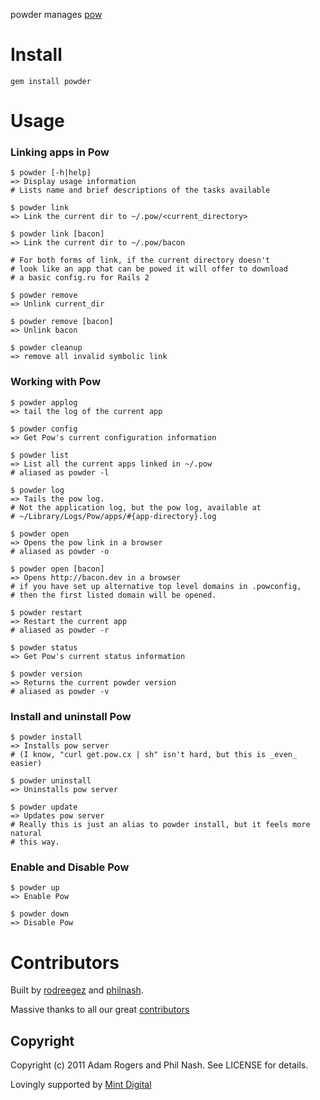 powder manages [pow](http://pow.cx/)

# Install #

    gem install powder

# Usage #


### Linking apps in Pow ###

    $ powder [-h|help]
    => Display usage information
    # Lists name and brief descriptions of the tasks available

    $ powder link 
    => Link the current dir to ~/.pow/<current_directory>

    $ powder link [bacon]
    => Link the current dir to ~/.pow/bacon

    # For both forms of link, if the current directory doesn't 
    # look like an app that can be powed it will offer to download
    # a basic config.ru for Rails 2

    $ powder remove
    => Unlink current_dir

    $ powder remove [bacon]
    => Unlink bacon

    $ powder cleanup
    => remove all invalid symbolic link

### Working with Pow ###

    $ powder applog
    => tail the log of the current app

    $ powder config
    => Get Pow's current configuration information

    $ powder list
    => List all the current apps linked in ~/.pow
    # aliased as powder -l

    $ powder log
    => Tails the pow log.
    # Not the application log, but the pow log, available at
    # ~/Library/Logs/Pow/apps/#{app-directory}.log

    $ powder open
    => Opens the pow link in a browser
    # aliased as powder -o

    $ powder open [bacon]
    => Opens http://bacon.dev in a browser
    # if you have set up alternative top level domains in .powconfig,
    # then the first listed domain will be opened.

    $ powder restart
    => Restart the current app
    # aliased as powder -r

    $ powder status
    => Get Pow's current status information

    $ powder version
    => Returns the current powder version
    # aliased as powder -v

### Install and uninstall Pow ###

    $ powder install
    => Installs pow server
    # (I know, "curl get.pow.cx | sh" isn't hard, but this is _even_ easier)

    $ powder uninstall
    => Uninstalls pow server

    $ powder update
    => Updates pow server
    # Really this is just an alias to powder install, but it feels more natural
    # this way.

### Enable and Disable Pow ###

    $ powder up
    => Enable Pow

    $ powder down
    => Disable Pow

# Contributors #

Built by [rodreegez](https://github.com/Rodreegez) and [philnash](https://github.com/philnash).

Massive thanks to all our great
[contributors](https://github.com/Rodreegez/powder/contributors)

## Copyright ##

Copyright (c) 2011 Adam Rogers and Phil Nash. See LICENSE for details.

Lovingly supported by [Mint Digital](http://mintdigital.com)

